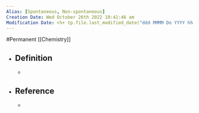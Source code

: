 ```yaml
---
Alias: [Spontaneous, Non-spontaneous]
Creation Date: Wed October 26th 2022 10:41:46 am 
Modification Date: <%+ tp.file.last_modified_date("ddd MMMM Do YYYY hh:mm:ss a") %>
---
```

#Permanent [[Chemistry]]

- ## Definition
	- 
- ## Reference
	- 